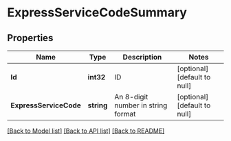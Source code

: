# ExpressServiceCodeSummary

## Properties
Name | Type | Description | Notes
------------ | ------------- | ------------- | -------------
**Id** | **int32** | ID | [optional] [default to null]
**ExpressServiceCode** | **string** | An 8-digit number in string format | [optional] [default to null]

[[Back to Model list]](../README.md#documentation-for-models) [[Back to API list]](../README.md#documentation-for-api-endpoints) [[Back to README]](../README.md)


